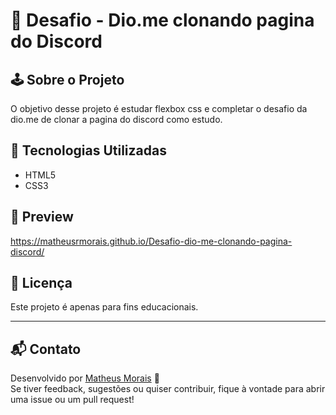 # 🎯 Desafio - Dio.me clonando pagina do Discord

## 🕹️ Sobre o Projeto

O objetivo desse projeto é estudar flexbox css e completar o desafio da dio.me de clonar a pagina do discord como estudo.


## 🚀 Tecnologias Utilizadas

- HTML5
- CSS3

## 📸 Preview

https://matheusrmorais.github.io/Desafio-dio-me-clonando-pagina-discord/


## 📄 Licença

Este projeto é apenas para fins educacionais.

---

## 📬 Contato

Desenvolvido por [Matheus Morais](https://github.com/Matheusrmorais) 🚀  
Se tiver feedback, sugestões ou quiser contribuir, fique à vontade para abrir uma issue ou um pull request!


